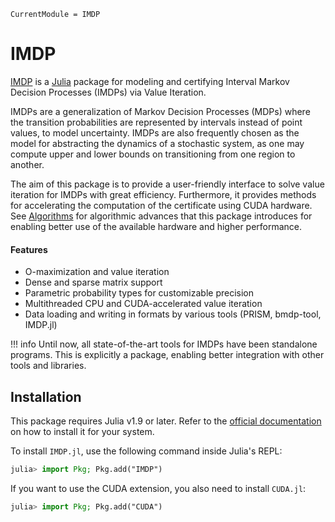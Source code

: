 ```@meta
CurrentModule = IMDP
```

# IMDP
[IMDP](https://github.com/zinoex/IMDP.jl) is a [Julia](https://julialang.org/) package for modeling
and certifying Interval Markov Decision Processes (IMDPs) via Value Iteration.

IMDPs are a generalization of Markov Decision Processes (MDPs) where the transition probabilities
are represented by intervals instead of point values, to model uncertainty. IMDPs are also frequently
chosen as the model for abstracting the dynamics of a stochastic system, as one may compute upper
and lower bounds on transitioning from one region to another.

The aim of this package is to provide a user-friendly interface to solve value iteration for IMDPs
with great efficiency. Furthermore, it provides methods for accelerating the computation of the
certificate using CUDA hardware. See [Algorithms](@ref) for algorithmic advances that this package
introduces for enabling better use of the available hardware and higher performance.

#### Features
- O-maximization and value iteration
- Dense and sparse matrix support
- Parametric probability types for customizable precision
- Multithreaded CPU and CUDA-accelerated value iteration
- Data loading and writing in formats by various tools (PRISM, bmdp-tool, IMDP.jl)

!!! info
    Until now, all state-of-the-art tools for IMDPs have been standalone programs. 
    This is explicitly a package, enabling better integration with other tools and libraries.

## Installation

This package requires Julia v1.9 or later. Refer to the [official documentation](https://julialang.org/downloads/) on how to install it for your system.

To install `IMDP.jl`, use the following command inside Julia's REPL:

```julia
julia> import Pkg; Pkg.add("IMDP")
```

If you want to use the CUDA extension, you also need to install `CUDA.jl`:
```julia
julia> import Pkg; Pkg.add("CUDA")
```